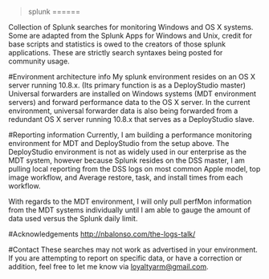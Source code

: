 >splunk
======

Collection of Splunk searches for monitoring Windows and OS X systems. Some are adapted from the Splunk Apps for Windows and Unix, credit for base scripts and statistics is owed to the creators of those splunk applications. These are strictly search syntaxes being posted for community usage.

#Environment architecture info
My splunk environment resides on an OS X server running 10.8.x. (Its primary function is as a DeployStudio master) Universal forwarders are installed on Windows systems (MDT environment servers) and forward performance data to the OS X server. In the current environment, universal forwarder data is also being forwarded from a redundant OS X server running 10.8.x that serves as a DeployStudio slave.

#Reporting information
Currently, I am building a performance monitoring environment for MDT and DeployStudio from the setup above. The DeployStudio environment is not as widely used in our enterprise as the MDT system, however because Splunk resides on the DSS master, I am pulling local reporting from the DSS logs on most common Apple model, top image workflow, and Average restore, task, and install times from each workflow.

With regards to the MDT environment, I will only pull perfMon information from the MDT systems individually until I am able to gauge the amount of data used versus the Splunk daily limit.

#Acknowledgements
http://nbalonso.com/the-logs-talk/

#Contact
These searches may not work as advertised in your environment. If you are attempting to report on specific data, or have a correction or addition, feel free to let me know via loyaltyarm@gmail.com.
